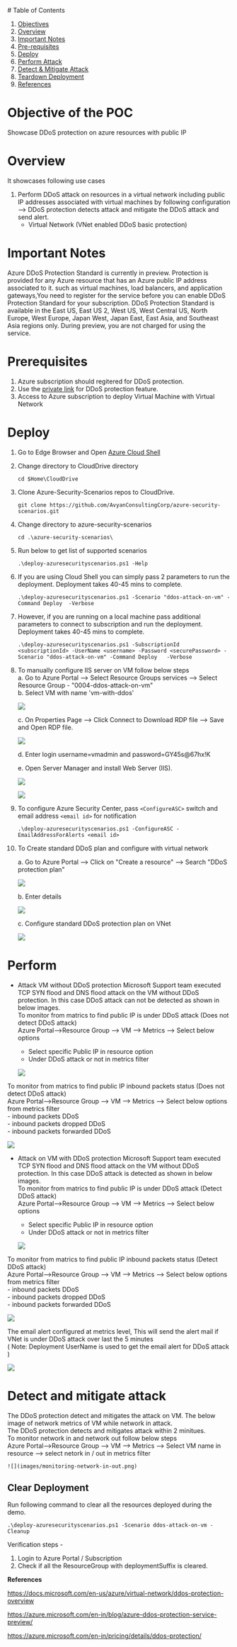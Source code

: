 ﻿﻿# Table of Contents
1. [Objectives](#objectives)
2. [Overview](#overview)
3. [Important Notes](#important-notes)
4. [Pre-requisites](#prerequisites)
5. [Deploy](#deployment)
6. [Perform Attack](#attack)
7. [Detect & Mitigate Attack](#detect)
8. [Teardown Deployment](#teardown)
9. [References](#references)

<a name="objectives"></a>

# Objective of the POC
Showcase DDoS protection on azure resources with public IP

<a name="overview"></a>

# Overview
It showcases following use cases
1. Perform DDoS attack on resources in a virtual network including public IP addresses associated with virtual machines by following configuration --> DDoS protection detects attack and mitigate the DDoS attack and send alert.
    * Virtual Network (VNet enabled DDoS basic protection)

<a name="important-notes"></a>

# Important Notes
Azure DDoS Protection Standard is currently in preview. Protection is provided for any Azure resource that has an Azure public IP address associated to it. such as virtual machines, load balancers, and application gateways,You need to register for the service before you can enable DDoS Protection Standard for your subscription. DDoS Protection Standard is available in the East US, East US 2, West US, West Central US, North Europe, West Europe, Japan West, Japan East, East Asia, and Southeast Asia regions only. During preview, you are not charged for using the service.

<a name="prerequisites"></a>

# Prerequisites
1. Azure subscription should regitered for DDoS protection.
2. Use the [private link](https://aka.ms/ddosprotectionplan) for DDoS protection feature.
3. Access to Azure subscription to deploy Virtual Machine with Virtual Network

<a name="deployment"></a>

# Deploy

1. Go to Edge Browser and Open [Azure Cloud Shell](https://shell.azure.com/)
1. Change directory to CloudDrive directory 

    `cd $Home\CloudDrive `

1. Clone Azure-Security-Scenarios repos to CloudDrive.

    `git clone https://github.com/AvyanConsultingCorp/azure-security-scenarios.git`

1. Change directory to azure-security-scenarios
 
    `cd .\azure-security-scenarios\`

1. Run below to get list of supported scenarios

    `.\deploy-azuresecurityscenarios.ps1 -Help`

1. If you are using Cloud Shell you can simply pass 2 parameters to run the deployment. Deployment takes  40-45 mins to complete.

    `.\deploy-azuresecurityscenarios.ps1 -Scenario "ddos-attack-on-vm" -Command Deploy  -Verbose`

1. However, if you are running on a local machine pass additional parameters to connect to subscription and run the deployment. Deployment takes  40-45 mins to complete.

    `.\deploy-azuresecurityscenarios.ps1 -SubscriptionId <subscriptionId> -UserName <username> -Password <securePassword> -Scenario "ddos-attack-on-vm" -Command Deploy   -Verbose`

8. To manually configure IIS server on VM follow below steps <br />
    a. Go to Azure Portal --> Select Resource Groups services --> Select Resource Group - "0004-ddos-attack-on-vm" <br />
    b. Select VM with name 'vm-with-ddos'


    ![](images/select-rg-and-vm.png)

    c. On Properties Page --> Click Connect to Download RDP file --> Save and Open RDP file.


    ![](images/click-on-connect.png)

    d. Enter login username=vmadmin and password=GY45s@67hx!K
    
    e. Open Server Manager and install Web Server (IIS).


    ![](images/select-add-roles-and-feature.png)


    ![](images/install-iis-web-Server-on-VM.png)
               
    
9. To configure Azure Security Center, pass `<ConfigureASC>`  switch and  email address `<email id>` for notification

    `.\deploy-azuresecurityscenarios.ps1 -ConfigureASC -EmailAddressForAlerts <email id>`

10. To Create standard DDoS plan and configure with virtual network <br />

    a. Go to Azure Portal --> Click on "Create a resource" --> Search "DDoS protection plan"

    ![](images/ddos-standard-plan-1.png)
    
    b. Enter details 

    ![](images/ddos-standard-plan-2.png)

    c. Configure standard DDoS protection plan on VNet

    ![](images/select-standard-ddos-on-vnet.png)


<a name="attack"></a>

# Perform 
 * Attack VM without DDoS protection
Microsoft Support team executed TCP SYN flood and DNS flood attack on the VM without DDoS protection. In this case DDoS attack can not be detected as shown in below images. <br />
To monitor from matrics to find public IP is under DDoS attack (Does not detect DDoS attack)  <br />
    Azure Portal-->Resource Group --> VM --> Metrics --> Select below options  <br />
    - Select specific Public IP in resource option   <br />
    - Under DDoS attack or not in metrics filter  <br />
    

   ![](images/without-ddos-protection-under-attack.png)


To monitor from matrics to find public IP inbound packets status (Does not detect DDoS attack) <br />
    Azure Portal-->Resource Group --> VM --> Metrics --> Select below options from metrics filter  <br />
    - inbound packets DDoS  <br />
    - inbound packets dropped DDoS  <br />
    - inbound packets forwarded DDoS  <br />


   ![](images/without-ddos-protection-inbound.png)

 * Attack on VM with DDoS protection 
Microsoft Support team executed TCP SYN flood and DNS flood attack on the VM without DDoS protection. In this case DDoS attack is detected as shown in below images. <br />
To monitor from matrics to find public IP is under DDoS attack (Detect DDoS attack)  <br />
    Azure Portal-->Resource Group --> VM --> Metrics --> Select below options  <br />
    - Select specific Public IP in resource option   <br />
    - Under DDoS attack or not in metrics filter  <br />
 

   ![](images/monitoring-public-IP-under-DDoS-attack.png)


To monitor from matrics to find public IP inbound packets status (Detect DDoS attack) <br />
    Azure Portal-->Resource Group --> VM --> Metrics --> Select below options from metrics filter  <br />
    - inbound packets DDoS  <br />
    - inbound packets dropped DDoS  <br />
    - inbound packets forwarded DDoS  <br />

  
   ![](images/monitoring-inbound-packets-DDoS.png)


The email alert configured at metrics level, This will send the alert mail if VNet is under DDoS attack over last the 5 minutes <br />
  ( Note: Deployment UserName is used to get the email alert for DDoS attack )
  
    
   ![](images/ddoS-attack-mail-alert.png)

<a name="detect"></a>

# Detect and mitigate attack
The DDoS protection detect and mitigates the attack on VM. The below image of network metrics of VM while network in attack. <br />
The DDoS protection detects and mitigates attack within 2 minitues. <br />
To monitor network in and network out follow below steps <br />
    Azure Portal-->Resource Group --> VM --> Metrics --> Select VM name in resource --> select netork in / out in metrics filter

    ![](images/monitoring-network-in-out.png)
    

<a name="teardown"></a>

## Clear Deployment 

Run following command to clear all the resources deployed during the demo.

```
.\deploy-azuresecurityscenarios.ps1 -Scenario ddos-attack-on-vm -Cleanup 
```

Verification steps -
1. Login to Azure Portal / Subscription
2. Check if all the ResourceGroup with deploymentSuffix is cleared.


<a name="references"></a>

**References** 

https://docs.microsoft.com/en-us/azure/virtual-network/ddos-protection-overview

https://azure.microsoft.com/en-in/blog/azure-ddos-protection-service-preview/

https://azure.microsoft.com/en-in/pricing/details/ddos-protection/
